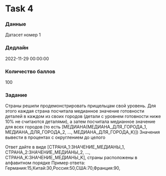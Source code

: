 # Task 4

### Данные 
Датасет номер 1

### Дедлайн 
2022-11-29 00:00:00

### Количество баллов

100

### Задание 

Страны решили продемонстрировать прищельцам свой уровень. Для этого каждая страна посчитала медианное значение готовности деталей в каждом из своих городов (детали с уровнем готовности ниже 10% не считаются деталями), а затем посчитала медианное значение для всех городов (то есть [МЕДИАНА(МЕДИАНА_ДЛЯ_ГОРОДА_1, МЕДИАНА_ДЛЯ_ГОРОДА_2, ..., МЕДИАНА_ДЛЯ_ГОРОДА_K)])
Значения вывести в процентах с округлением до целого

Ответ дайте в виде [СТРАНА_1:ЗНАЧЕНИЕ_МЕДИАНЫ_1, СТРАНА_2:ЗНАЧЕНИЕ_МЕДИАНЫ_2, ..., СТРАНА_K:ЗНАЧЕНИЕ_МЕДИАНЫ_K], страны расположены в алфавитном порядке
Пример ответа:
Германия:15,Китай:30,Россия:50,США:70,Франция:90,